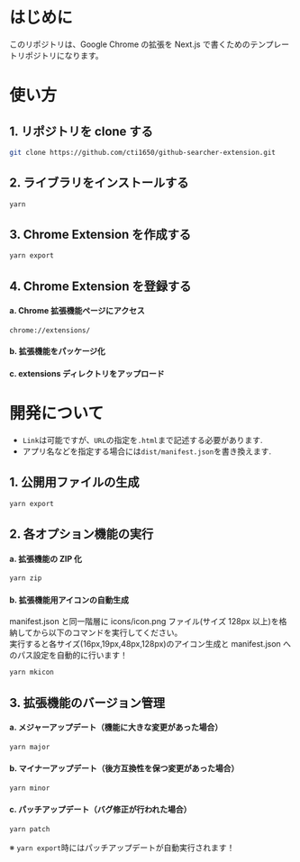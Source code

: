 # はじめに

このリポジトリは、Google Chrome の拡張を Next.js で書くためのテンプレートリポジトリになります。

# 使い方

## 1. リポジトリを clone する

```bash
git clone https://github.com/cti1650/github-searcher-extension.git
```

## 2. ライブラリをインストールする

```bash
yarn
```

## 3. Chrome Extension を作成する

```bash
yarn export
```

## 4. Chrome Extension を登録する

#### a. Chrome 拡張機能ページにアクセス

```
chrome://extensions/
```

#### b. 拡張機能をパッケージ化

#### c. extensions ディレクトリをアップロード

# 開発について

- `Link`は可能ですが、`URL`の指定を`.html`まで記述する必要があります.
- アプリ名などを指定する場合には`dist/manifest.json`を書き換えます.

## 1. 公開用ファイルの生成

```bash
yarn export
```

## 2. 各オプション機能の実行

#### a. 拡張機能の ZIP 化

```bash
yarn zip
```

#### b. 拡張機能用アイコンの自動生成

manifest.json と同一階層に icons/icon.png ファイル(サイズ 128px 以上)を格納してから以下のコマンドを実行してください。  
実行すると各サイズ(16px,19px,48px,128px)のアイコン生成と manifest.json へのパス設定を自動的に行います！

```bash
yarn mkicon
```

## 3. 拡張機能のバージョン管理

#### a. メジャーアップデート（機能に大きな変更があった場合）

```bash
yarn major
```

#### b. マイナーアップデート（後方互換性を保つ変更があった場合）

```bash
yarn minor
```

#### c. パッチアップデート（バグ修正が行われた場合）

```bash
yarn patch
```

※ `yarn export`時にはパッチアップデートが自動実行されます！
